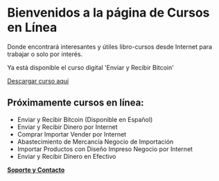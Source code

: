 # Bienvenidos a la página de Cursos en Línea

Donde encontrará interesantes y útiles libro-cursos desde Internet para trabajar o solo por interés.

Ya está disponible el curso digital 'Enviar y Recibir Bitcoin'

[Descargar curso aquí](https://wp.me/pbuIS5-2Q)

## Próximamente cursos en línea:

- Enviar y Recibir Bitcoin (Disponible en Español)
- Enviar y Recibir Dinero por Internet
- Comprar Importar Vender por Internet
- Abastecimiento de Mercancía Negocio de Importación
- Importar Productos con Diseño Impreso Negocio por Internet 
- Enviar y Recibir Dinero en Efectivo

**[Soporte y Contacto](https://recursosdiario.com/cursos/?page_id=134)**
